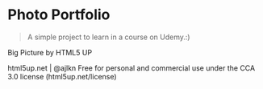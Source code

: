 # Photo Portfolio

>A simple project to learn in a course on Udemy.:)

Big Picture by HTML5 UP

html5up.net | @ajlkn
Free for personal and commercial use under the CCA 3.0 license (html5up.net/license)


